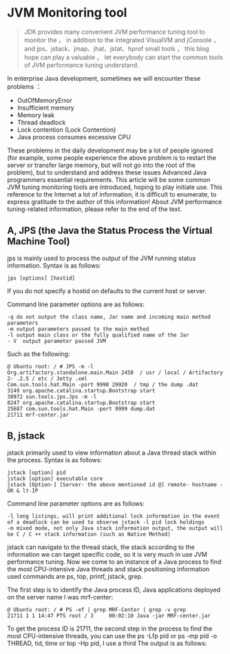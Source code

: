 # JVM Monitoring tool


>JDK provides many convenient JVM performance tuning tool to monitor the ， in addition to the integrated VisualVM and jConsole ， and jps、jstack、jmap、jhat、jstat、hprof small tools ， this blog hope can play a valuable ， let everybody can start the common tools of JVM performance tuning understand.

In enterprise Java development, sometimes we will encounter these problems ：

* OutOfMemoryError
* Insufficient memory
* Memory leak
* Thread deadlock
* Lock contention (Lock Contention)
* Java process consumes excessive CPU

These problems in the daily development may be a lot of people ignored (for example, some people experience the above problem is to restart the server or transfer large memory, but will not go into the root of the problem), but to understand and address these issues Advanced Java programmers essential requirements. This article will be some common JVM tuning monitoring tools are introduced, hoping to play initiate use. This reference to the Internet a lot of information, it is difficult to enumerate, to express gratitude to the author of this information! About JVM performance tuning-related information, please refer to the end of the text.


## A, JPS (the Java the Status Process the Virtual Machine Tool)      

jps is mainly used to process the output of the JVM running status information. Syntax is as follows:

```
jps [options] [hostid]
```

If you do not specify a hostid on defaults to the current host or server.

Command line parameter options are as follows:

```
-q do not output the class name, Jar name and incoming main method parameters
-m output parameters passed to the main method
-l output main class or the fully qualified name of the Jar
- V  output parameter passed JVM
```

Such as the following:

```
@ Ubuntu root: / # JPS -m -l
Org.artifactory.standalone.main.Main 2458  / usr / local / Artifactory 2- .2.5 / etc / Jetty .xml
Com.sun.tools.hat.Main -port 9998 29920  / tmp / the dump .dat
3149 org.apache.catalina.startup.Bootstrap start
30972 sun.tools.jps.Jps -m -l
8247 org.apache.catalina.startup.Bootstrap start
25687 com.sun.tools.hat.Main -port 9999 dump.dat
21711 mrf-center.jar
```


## B, jstack

jstack primarily used to view information about a Java thread stack within the process. Syntax is as follows:

```
jstack [option] pid
jstack [option] executable core
jstack [Option-] [Server- the above mentioned id @] remote- hostname -OR & lt-IP
```

Command line parameter options are as follows:

```
-l long listings, will print additional lock information in the event of a deadlock can be used to observe jstack -l pid lock holdings
-m mixed mode, not only Java stack information output, the output will be C / C ++ stack information (such as Native Method)
```

jstack can navigate to the thread stack, the stack according to the information we can target specific code, so it is very much in use JVM performance tuning. Now we come to an instance of a Java process to find the most CPU-intensive Java threads and stack positioning information used commands are ps, top, printf, jstack, grep.

The first step is to identify the Java process ID, Java applications deployed on the server name I was mrf-center:

```
@ Ubuntu root: / # PS -ef | grep MRF-Center | grep -v grep
21711 1 1 14:47 PTS root / 3     00:02:10 Java -jar MRF-center.jar
```

To get the process ID is 21711, the second step in the process to find the most CPU-intensive threads, you can use the ps -Lfp pid or ps -mp pid -o THREAD, tid, time or top -Hp pid, I use a third The output is as follows: